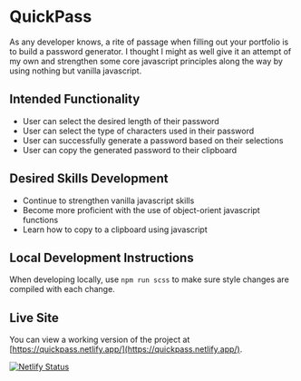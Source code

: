 # QuickPass

As any developer knows, a rite of passage when filling out your portfolio is to build a password generator. I thought I might as well give it an attempt of my own and strengthen some core javascript principles along the way by using nothing but vanilla javascript.

## Intended Functionality
* User can select the desired length of their password
* User can select the type of characters used in their password
* User can successfully generate a password based on their selections
* User can copy the generated password to their clipboard

## Desired Skills Development
* Continue to strengthen vanilla javascript skills
* Become more proficient with the use of object-orient javascript functions
* Learn how to copy to a clipboard using javascript

## Local Development Instructions
When developing locally, use `npm run scss` to make sure style changes are compiled with each change.

## Live Site
You can view a working version of the project at [https://quickpass.netlify.app/](https://quickpass.netlify.app/).

[![Netlify Status](https://api.netlify.com/api/v1/badges/c788551d-7663-4642-8101-b4ba886c1562/deploy-status)](https://app.netlify.com/sites/quick-pass/deploys)

